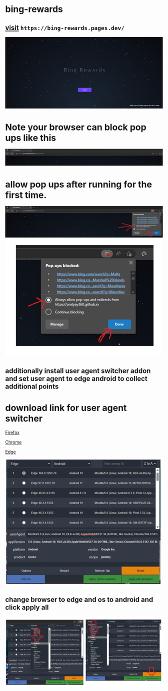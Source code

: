 # bing-rewards

## [visit](https://bing-rewards.pages.dev/) ```https://bing-rewards.pages.dev/```

<img src="asset/image.png"/>


# Note your browser can block pop ups like this 
<img src="asset/1.png"/>


# allow pop ups after running for the first time.

<img src="asset/2.png"/>
<img src="asset/3.png" width="500"/>

## additionally install user agent switcher addon and set user agent to edge android to collect additional points

# download link for user agent switcher
[Firefox](https://addons.mozilla.org/en-US/firefox/addon/user-agent-string-switcher/)

[Chrome](https://chrome.google.com/webstore/detail/user-agent-switcher-and-m/bhchdcejhohfmigjafbampogmaanbfkg)

[Edge](https://microsoftedge.microsoft.com/addons/detail/useragent-switcher-and-m/cnjkedgepfdpdbnepgmajmmjdjkjnifa)

<img src="asset/4.png" width="500"/>

## change browser to edge and os to android and click apply all

<img src="asset/5.png" width="700"/>
